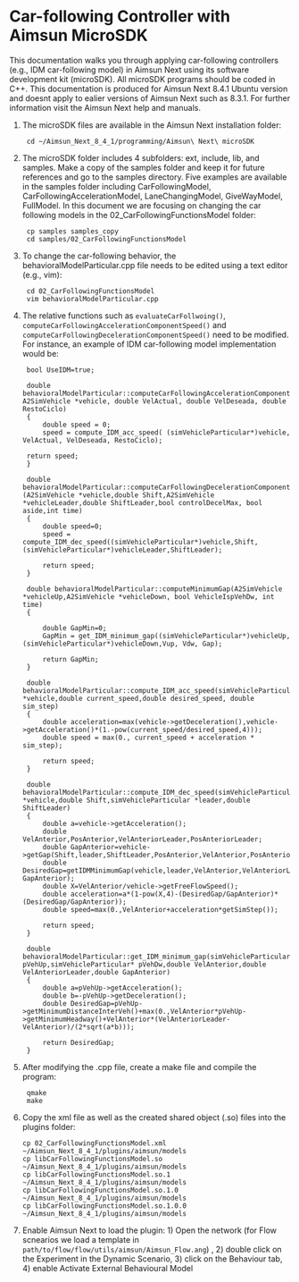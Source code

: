 # Car-following Controller with Aimsun MicroSDK

This documentation walks you through applying car-following controllers (e.g., IDM car-following model) in Aimsun Next using its software development kit (microSDK). All microSDK programs should be coded in C++. This documentation is produced for Aimsun Next 8.4.1 Ubuntu version and doesnt apply to ealier versions of Aimsun Next such as 8.3.1. For further information visit the Aimsun Next help and manuals.

1. The microSDK files are available in the Aimsun Next installation folder:
        
        cd ~/Aimsun_Next_8_4_1/programming/Aimsun\ Next\ microSDK

2. The microSDK folder includes 4 subfolders: ext, include, lib, and samples. Make a copy of the samples folder and keep it for future references and go to the samples directory. Five examples are available in the samples folder including CarFollowingModel, CarFollowingAccelerationModel, LaneChangingModel, GiveWayModel, FullModel. In this document we are focusing on changing the car following models in the 02_CarFollowingFunctionsModel folder: 

        cp samples samples_copy
        cd samples/02_CarFollowingFunctionsModel

3. To change the car-following behavior, the behavioralModelParticular.cpp file needs to be edited using a text editor (e.g., vim):

        cd 02_CarFollowingFunctionsModel
        vim behavioralModelParticular.cpp 

4. The relative functions such as `evaluateCarFollwoing()`, `computeCarFollowingAccelerationComponentSpeed()` and  `computeCarFollowingDecelerationComponentSpeed()` need to be modified. For instance, an example of IDM car-following model implementation would be:

        bool UseIDM=true;

        double behavioralModelParticular::computeCarFollowingAccelerationComponentSpeed( A2SimVehicle *vehicle, double VelActual, double VelDeseada, double RestoCiclo)
        {
            double speed = 0;
            speed = compute_IDM_acc_speed( (simVehicleParticular*)vehicle, VelActual, VelDeseada, RestoCiclo);

        return speed;
        }
        
        double behavioralModelParticular::computeCarFollowingDecelerationComponentSpeed (A2SimVehicle *vehicle,double Shift,A2SimVehicle *vehicleLeader,double ShiftLeader,bool controlDecelMax, bool aside,int time)
        {
            double speed=0;
            speed = compute_IDM_dec_speed((simVehicleParticular*)vehicle,Shift,(simVehicleParticular*)vehicleLeader,ShiftLeader);
           
            return speed;
        }
        
        double behavioralModelParticular::computeMinimumGap(A2SimVehicle *vehicleUp,A2SimVehicle *vehicleDown, bool VehicleIspVehDw, int time)
        {

            double GapMin=0;
            GapMin = get_IDM_minimum_gap((simVehicleParticular*)vehicleUp,(simVehicleParticular*)vehicleDown,Vup, Vdw, Gap);

            return GapMin;
        }
        
        double behavioralModelParticular::compute_IDM_acc_speed(simVehicleParticular *vehicle,double current_speed,double desired_speed, double sim_step)
        {
            double acceleration=max(vehicle->getDeceleration(),vehicle->getAcceleration()*(1.-pow(current_speed/desired_speed,4)));
            double speed = max(0., current_speed + acceleration * sim_step);

            return speed;
        }

        double behavioralModelParticular::compute_IDM_dec_speed(simVehicleParticular *vehicle,double Shift,simVehicleParticular *leader,double ShiftLeader)
        {
            double a=vehicle->getAcceleration();
            double VelAnterior,PosAnterior,VelAnteriorLeader,PosAnteriorLeader;
            double GapAnterior=vehicle->getGap(Shift,leader,ShiftLeader,PosAnterior,VelAnterior,PosAnteriorLeader,VelAnteriorLeader);
            double DesiredGap=getIDMMinimumGap(vehicle,leader,VelAnterior,VelAnteriorLeader, GapAnterior);
            double X=VelAnterior/vehicle->getFreeFlowSpeed();
            double acceleration=a*(1-pow(X,4)-(DesiredGap/GapAnterior)*(DesiredGap/GapAnterior));
            double speed=max(0.,VelAnterior+acceleration*getSimStep());

            return speed;
        }

        double behavioralModelParticular::get_IDM_minimum_gap(simVehicleParticular* pVehUp,simVehicleParticular* pVehDw,double VelAnterior,double VelAnteriorLeader,double GapAnterior)
        {
            double a=pVehUp->getAcceleration();
            double b=-pVehUp->getDeceleration();
            double DesiredGap=pVehUp->getMinimumDistanceInterVeh()+max(0.,VelAnterior*pVehUp->getMinimumHeadway()+VelAnterior*(VelAnteriorLeader-VelAnterior)/(2*sqrt(a*b)));

            return DesiredGap;
        }

5. After modifying the .cpp file, create a make file and compile the program:

        qmake
        make
        
6.  Copy the xml file as well as the created shared object (.so) files into the plugins folder:
        
        cp 02_CarFollowingFunctionsModel.xml ~/Aimsun_Next_8_4_1/plugins/aimsun/models
        cp libCarFollowingFunctionsModel.so ~/Aimsun_Next_8_4_1/plugins/aimsun/models
        cp libCarFollowingFunctionsModel.so.1 ~/Aimsun_Next_8_4_1/plugins/aimsun/models
        cp libCarFollowingFunctionsModel.so.1.0 ~/Aimsun_Next_8_4_1/plugins/aimsun/models
        cp libCarFollowingFunctionsModel.so.1.0.0 ~/Aimsun_Next_8_4_1/plugins/aimsun/models


7. Enable Aimsun Next to load the plugin: 1) Open the network (for Flow scnearios we load a template in `path/to/flow/flow/utils/aimsun/Aimsun_Flow.ang`) , 2) double click on the Experiment in the Dynamic Scenario, 3) click on the Behaviour tab, 4) enable Activate External Behavioural Model
